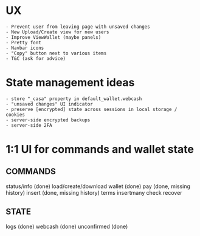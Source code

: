 # UX
	- Prevent user from leaving page with unsaved changes
	- New Upload/Create view for new users
	- Improve ViewWallet (maybe panels)
	- Pretty font
	- Navbar icons
	- "Copy" button next to various items
	- T&C (ask for advice)

# State management ideas
	- store "_casa" property in default_wallet.webcash
	- "unsaved changes" UI indicator
	- preserve [encrypted] state across sessions in local storage / cookies
	- server-side encrypted backups
	- server-side 2FA

# 1:1 UI for commands and wallet state

## COMMANDS
status/info (done)
load/create/download wallet (done)
pay (done, missing history)
insert (done, missing history)
terms
insertmany
check
recover

## STATE
logs (done)
webcash (done)
unconfirmed (done)
